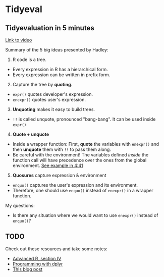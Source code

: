 # Tidyeval

## Tidyevaluation in 5 minutes

[Link to video](https://www.youtube.com/watch?v=nERXS3ssntw&feature=youtu.be)

Summary of the 5 big ideas presented by Hadley:

1. R code is a tree.
  - Every expression in R has a hierarchical form.
  - Every expression can be written in prefix form.
2. Capture the tree by __quoting__.
  - `expr()` quotes developer's expression.
  - `enexpr()` quotes user's expression.
3. __Unquoting__ makes it easy to build trees.
  - `!!` is called unquote, pronounced "bang-bang". It can be used inside `expr()`
4. __Quote + unquote__
  - Inside a wrapper function: First, __quote__ the variables with `enexpr()` and then __unquote__ them with `!!` to pass them along.
  - Be careful with the environment! The variables defined _inside_ the function call will have precedence over the ones from the global environment. [See example in 4:41](https://youtu.be/nERXS3ssntw?t=4m21s)
5. __Quosures__ capture expression & environment
  - `enquo()` captures the user's expression and its environment. 
  - Therefore, one should use `enquo()` instead of `enexpr()` in a wrapper function.

My questions:

- Is there any situation where we would want to use `enexpr()` instead of `enquo()`?

## TODO

Check out these resources and take some notes: 

- [Advanced R, section IV](https://adv-r.hadley.nz/meta.html)
- [Programming with dplyr](http://dplyr.tidyverse.org/articles/programming.html)
- [This blog post](https://edwinth.github.io/blog/dplyr-recipes/)